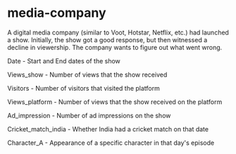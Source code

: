 # media-company
A digital media company (similar to Voot, Hotstar, Netflix, etc.) had launched a show. Initially, the show got a good response, but then witnessed a decline in viewership. The company wants to figure out what went wrong.

Date - Start and End dates of the show

Views_show - Number of views that the show received

Visitors - Number of visitors that visited the platform

Views_platform - Number of views that the show received on the platform

Ad_impression - Number of ad impressions on the show

Cricket_match_india - Whether India had a cricket match on that date

Character_A - Appearance of a specific character in that day's episode
